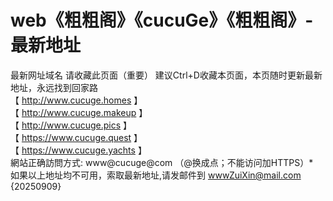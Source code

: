 # web《粗粗阁》《cucuGe》《粗粗阁》-最新地址
最新网址域名
请收藏此页面（重要） 建议Ctrl+D收藏本页面，本页随时更新最新地址，永远找到回家路
<br>
【 http://www.cucuge.homes 】
<br>
【 http://www.cucuge.makeup 】
<br>
【 http://www.cucuge.pics 】
<br>
【 https://www.cucuge.quest 】
<br>
【 https://www.cucuge.yachts 】
<br>
網站正确訪問方式: www@cucuge@com （@换成点；不能访问加HTTPS）*
<br>
如果以上地址均不可用，索取最新地址,请发邮件到 wwwZuiXin@mail.com  
{20250909}
